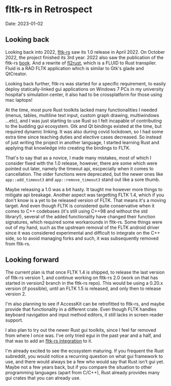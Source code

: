 # fltk-rs in Retrospect

Date: 2023-01-02

## Looking back
Looking back into 2022, [fltk-rs](https://github.com/fltk-rs/fltk-rs) saw its 1.0 release in April 2022. On October 2022, the project finished its 3rd year. 2022 also saw the publication of the fltk-rs [book](https://fltk-rs.github.io/fltk-book/). And a rewrite of [fl2rust](https://github.com/fltk-rs/fl2rust), which is a FLUID to Rust transpiler. Fluid is a RAD FLTK application which is similar to Gtk's glade and QtCreator. 

Looking back further, fltk-rs was started for a specific requirement, to easily deploy statically-linked gui applications on Windows 7 PCs in my university hospital's simulation center, it also had to be crossplatform for those using mac laptops! 

At the time, most pure Rust toolkits lacked many functionalities I needed (menus, tables, multiline text input, custom graph drawing, multiwindows ...etc), and I was just starting to use Rust so I felt incapable of contributing to the budding gui ecosystem. Gtk and Qt bindings existed at the time, but required dynamic linking. It was also during covid lockdown, so I had some extra time since teaching duties and elective cases decreased. So instead of just writing the project in another language, I started learning Rust and applying that knowledge into creating the bindings to FLTK.

That's to say that as a novice, I made many mistakes, most of which I consider fixed with the 1.0 release, however, there are some which were pointed out later, namely the timeout api, escpecially when it comes to cancellation. The older functions were deprecated, but the newer ones like `app::add_timeout3` and `app::remove_timeout3` stand out like a sore thumb.

Maybe releasing a 1.0 was a bit hasty. It taught me however more things to mitigate api breakage. Another aspect was targetting FLTK 1.4, which if you don't know is a yet to be released version of FLTK. That means it's a moving target. And even though FLTK is considered quite conservative when it comes to C++ codebases (it's still using C++98 and without the std library!), several of the added functionality have changed their function signatures, which required some workarounds in fltk-rs. Some things were out of my hand, such as the upstream removal of the FLTK android driver since it was considered experimental and difficult to integrate on the C++ side, so to avoid managing forks and such, it was subsequently removed from fltk-rs.

## Looking forward
The current plan is that once FLTK 1.4 is shipped, to release the last version of fltk-rs version 1, and continue working on fltk-rs 2.0 (work on that has started in version2 branch in the fltk-rs repo). This would be using a 0.20.x version (if possible), until an FLTK 1.5 is released, and only then to release version 2.

I'm also planning to see if AccessKit can be retrofitted to fltk-rs, and maybe provide that functionality in a different crate. Even though FLTK handles keyboard navigation and input method editors, it still lacks in screen reader support.

I also plan to try out the newer Rust gui toolkits, since I feel far removed from where I once was. I've only tried egui in the past year and a half, and that was to add an [fltk-rs integration](https://github.com/fltk-rs/fltk-egui) to it.

I'm already excited to see the ecosystem maturing. If you frequent the Rust subreddit, you would notice a recurring question on what gui framework to use, and there would always be a few who would say that Rust isn't gui yet. Maybe not a few years back, but if you compare the situation to other programming languages (apart from C/C++), Rust already provides many gui crates that you can already use.